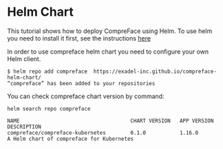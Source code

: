 # Helm Chart
This tutorial shows how to deploy CompreFace using Helm. To use helm you need to install it first, see the instructions [here](https://helm.sh/docs/intro/install/)

In order to use compreface helm chart you need to configure your own Helm client.

```commandline
$ helm repo add compreface  https://exadel-inc.github.io/compreface-helm-chart/
“compreface” has been added to your repositories
```

You can check compreface chart version by command:
```commandline
helm search repo compreface

NAME                                    CHART VERSION   APP VERSION     DESCRIPTION                              
compreface/compreface-kubernetes        0.1.0           1.16.0          A Helm chart of compreface for Kubernetes

```
